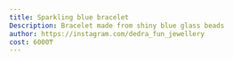 ```yaml
---
title: Sparkling blue bracelet
Description: Bracelet made from shiny blue glass beads
author: https://instagram.com/dedra_fun_jewellery
cost: 6000₸
---
```

